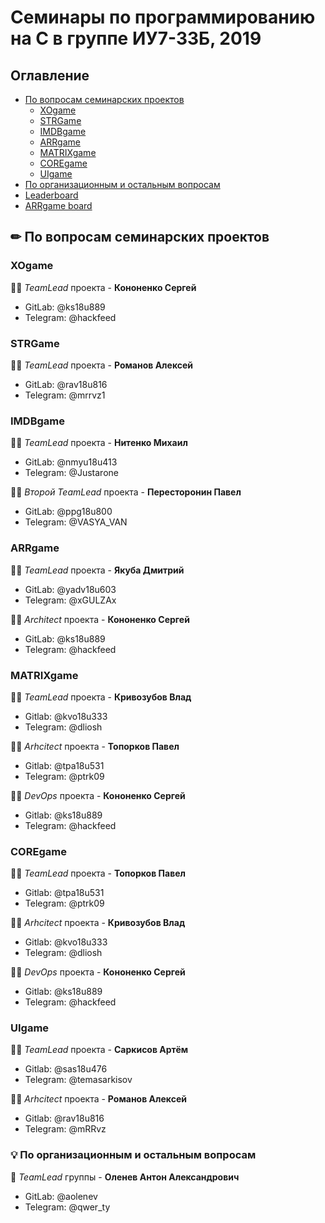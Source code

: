 # Семинары по программированию на С в группе ИУ7-33Б, 2019

## Оглавление

* [По вопросам семинарских проектов](#sems)
  * [XOgame](#xo)
  * [STRGame](#STRGame)
  * [IMDBgame](#rec)
  * [ARRgame](#arr)
  * [MATRIXgame](#matrix)
  * [COREgame](#core)
  * [UIgame](#ui)
* [По организационным и остальным вопросам](#org)
* [Leaderboard](https://docs.google.com/spreadsheets/d/1r5wZ7WW5BFAgROaxf1SvH3cbg8OA8J4fSu6nSBqjfXE/edit?usp=sharing)
* [ARRgame board](https://docs.google.com/spreadsheets/d/1NsSevvCq2d52TNeedHo6OGtyP-unvljMqknLzyuJvmI/edit#gid=0)
## ✏ По вопросам семинарских проектов <a name="sems"></a>
### XOgame <a name="xo"></a>

👨‍💻 *TeamLead* проекта - **Кононенко Сергей** 
* GitLab: @ks18u889
* Telegram: @hackfeed

### STRGame <a name="str"></a>

👨‍💻 *TeamLead* проекта - **Романов Алексей** 
* GitLab: @rav18u816
* Telegram: @mrrvz1

### IMDBgame <a name="rec"></a>

👨‍💻 *TeamLead* проекта - **Нитенко Михаил**
* GitLab: @nmyu18u413
* Telegram: @Justarone

👨‍💻 *Второй TeamLead* проекта - **Пересторонин Павел**
* GitLab: @ppg18u800 
* Telegram: @VASYA_VAN

### ARRgame <a name="arr"></a>

👨‍💻 *TeamLead* проекта - **Якуба Дмитрий**
* GitLab: @yadv18u603
* Telegram: @xGULZAx

👨‍💻 *Architect* проекта - **Кононенко Сергей** 
* GitLab: @ks18u889
* Telegram: @hackfeed


### MATRIXgame <a name="matrix"></a>

👨‍💻 *TeamLead* проекта - **Кривозубов Влад**
* Gitlab: @kvo18u333
* Telegram: @dliosh
 
👨‍💻 *Arhcitect* проекта - **Топорков Павел**
* Gitlab: @tpa18u531
* Telegram: @ptrk09

👨‍💻 *DevOps* проекта - **Кононенко Сергей**
* Gitlab: @ks18u889
* Telegram: @hackfeed


### COREgame <a name="core"></a>

👨‍💻 *TeamLead* проекта - **Топорков Павел**
* Gitlab: @tpa18u531
* Telegram: @ptrk09

👨‍💻 *Arhcitect* проекта - **Кривозубов Влад**
* Gitlab: @kvo18u333
* Telegram: @dliosh

👨‍💻 *DevOps* проекта - **Кононенко Сергей**
* Gitlab: @ks18u889
* Telegram: @hackfeed


### UIgame <a name="ui"></a>

👨‍💻 *TeamLead* проекта - **Саркисов Артём**
* Gitlab: @sas18u476
* Telegram: @temasarkisov

👨‍💻 *Arhcitect* проекта - **Романов Алексей**
* Gitlab: @rav18u816
* Telegram: @mRRvz

### 💡 По организационным и остальным вопросам <a name="org"></a>

🦌 *TeamLead* группы - **Оленев Антон Александрович**
* GitLab: @aolenev
* Telegram: @qwer_ty
